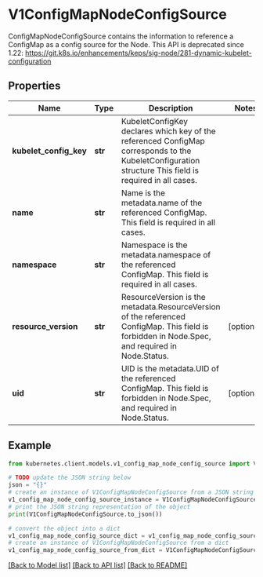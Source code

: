 # V1ConfigMapNodeConfigSource

ConfigMapNodeConfigSource contains the information to reference a ConfigMap as a config source for the Node. This API is deprecated since 1.22: https://git.k8s.io/enhancements/keps/sig-node/281-dynamic-kubelet-configuration

## Properties

Name | Type | Description | Notes
------------ | ------------- | ------------- | -------------
**kubelet_config_key** | **str** | KubeletConfigKey declares which key of the referenced ConfigMap corresponds to the KubeletConfiguration structure This field is required in all cases. | 
**name** | **str** | Name is the metadata.name of the referenced ConfigMap. This field is required in all cases. | 
**namespace** | **str** | Namespace is the metadata.namespace of the referenced ConfigMap. This field is required in all cases. | 
**resource_version** | **str** | ResourceVersion is the metadata.ResourceVersion of the referenced ConfigMap. This field is forbidden in Node.Spec, and required in Node.Status. | [optional] 
**uid** | **str** | UID is the metadata.UID of the referenced ConfigMap. This field is forbidden in Node.Spec, and required in Node.Status. | [optional] 

## Example

```python
from kubernetes.client.models.v1_config_map_node_config_source import V1ConfigMapNodeConfigSource

# TODO update the JSON string below
json = "{}"
# create an instance of V1ConfigMapNodeConfigSource from a JSON string
v1_config_map_node_config_source_instance = V1ConfigMapNodeConfigSource.from_json(json)
# print the JSON string representation of the object
print(V1ConfigMapNodeConfigSource.to_json())

# convert the object into a dict
v1_config_map_node_config_source_dict = v1_config_map_node_config_source_instance.to_dict()
# create an instance of V1ConfigMapNodeConfigSource from a dict
v1_config_map_node_config_source_from_dict = V1ConfigMapNodeConfigSource.from_dict(v1_config_map_node_config_source_dict)
```
[[Back to Model list]](../README.md#documentation-for-models) [[Back to API list]](../README.md#documentation-for-api-endpoints) [[Back to README]](../README.md)


